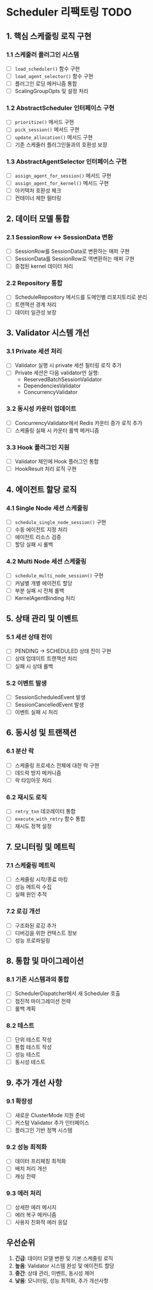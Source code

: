 # Scheduler 리팩토링 TODO

## 1. 핵심 스케줄링 로직 구현

### 1.1 스케줄러 플러그인 시스템
- [ ] `load_scheduler()` 함수 구현
- [ ] `load_agent_selector()` 함수 구현
- [ ] 플러그인 로딩 메커니즘 통합
- [ ] ScalingGroupOpts 및 설정 처리

### 1.2 AbstractScheduler 인터페이스 구현
- [ ] `prioritize()` 메서드 구현
- [ ] `pick_session()` 메서드 구현
- [ ] `update_allocation()` 메서드 구현
- [ ] 기존 스케줄러 플러그인들과의 호환성 보장

### 1.3 AbstractAgentSelector 인터페이스 구현
- [ ] `assign_agent_for_session()` 메서드 구현
- [ ] `assign_agent_for_kernel()` 메서드 구현
- [ ] 아키텍처 호환성 체크
- [ ] 컨테이너 제한 필터링

## 2. 데이터 모델 통합

### 2.1 SessionRow ↔ SessionData 변환
- [ ] SessionRow를 SessionData로 변환하는 매퍼 구현
- [ ] SessionData를 SessionRow로 역변환하는 매퍼 구현
- [ ] 중첩된 kernel 데이터 처리

### 2.2 Repository 통합
- [ ] ScheduleRepository 메서드를 도메인별 리포지토리로 분리
- [ ] 트랜잭션 경계 처리
- [ ] 데이터 일관성 보장

## 3. Validator 시스템 개선

### 3.1 Private 세션 처리
- [ ] Validator 실행 시 private 세션 필터링 로직 추가
- [ ] Private 세션은 다음 validator만 실행:
  - ReservedBatchSessionValidator
  - DependenciesValidator
  - ConcurrencyValidator

### 3.2 동시성 카운터 업데이트
- [ ] ConcurrencyValidator에서 Redis 카운터 증가 로직 추가
- [ ] 스케줄링 실패 시 카운터 롤백 메커니즘

### 3.3 Hook 플러그인 지원
- [ ] Validator 체인에 Hook 플러그인 통합
- [ ] HookResult 처리 로직 구현

## 4. 에이전트 할당 로직

### 4.1 Single Node 세션 스케줄링
- [ ] `schedule_single_node_session()` 구현
- [ ] 수동 에이전트 지정 처리
- [ ] 에이전트 리소스 검증
- [ ] 할당 실패 시 롤백

### 4.2 Multi Node 세션 스케줄링
- [ ] `schedule_multi_node_session()` 구현
- [ ] 커널별 개별 에이전트 할당
- [ ] 부분 실패 시 전체 롤백
- [ ] KernelAgentBinding 처리

## 5. 상태 관리 및 이벤트

### 5.1 세션 상태 전이
- [ ] PENDING → SCHEDULED 상태 전이 구현
- [ ] 상태 업데이트 트랜잭션 처리
- [ ] 실패 시 상태 롤백

### 5.2 이벤트 발생
- [ ] SessionScheduledEvent 발생
- [ ] SessionCancelledEvent 발생
- [ ] 이벤트 실패 시 처리

## 6. 동시성 및 트랜잭션

### 6.1 분산 락
- [ ] 스케줄링 프로세스 전체에 대한 락 구현
- [ ] 데드락 방지 메커니즘
- [ ] 락 타임아웃 처리

### 6.2 재시도 로직
- [ ] `retry_txn` 데코레이터 통합
- [ ] `execute_with_retry` 함수 통합
- [ ] 재시도 정책 설정

## 7. 모니터링 및 메트릭

### 7.1 스케줄링 메트릭
- [ ] 스케줄링 시작/종료 마킹
- [ ] 성능 메트릭 수집
- [ ] 실패 원인 추적

### 7.2 로깅 개선
- [ ] 구조화된 로깅 추가
- [ ] 디버깅을 위한 컨텍스트 정보
- [ ] 성능 프로파일링

## 8. 통합 및 마이그레이션

### 8.1 기존 시스템과의 통합
- [ ] SchedulerDispatcher에서 새 Scheduler 호출
- [ ] 점진적 마이그레이션 전략
- [ ] 롤백 계획

### 8.2 테스트
- [ ] 단위 테스트 작성
- [ ] 통합 테스트 작성
- [ ] 성능 테스트
- [ ] 동시성 테스트

## 9. 추가 개선 사항

### 9.1 확장성
- [ ] 새로운 ClusterMode 지원 준비
- [ ] 커스텀 Validator 추가 인터페이스
- [ ] 플러그인 기반 정책 시스템

### 9.2 성능 최적화
- [ ] 데이터 프리페칭 최적화
- [ ] 배치 처리 개선
- [ ] 캐싱 전략

### 9.3 에러 처리
- [ ] 상세한 에러 메시지
- [ ] 에러 복구 메커니즘
- [ ] 사용자 친화적 에러 응답

## 우선순위

1. **긴급**: 데이터 모델 변환 및 기본 스케줄링 로직
2. **높음**: Validator 시스템 완성 및 에이전트 할당
3. **중간**: 상태 관리, 이벤트, 동시성 제어
4. **낮음**: 모니터링, 성능 최적화, 추가 개선사항